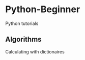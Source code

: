 Python-Beginner
===============

Python tutorials

<h2>Algorithms</h2>
<p>Calculating with dictionaires</p>